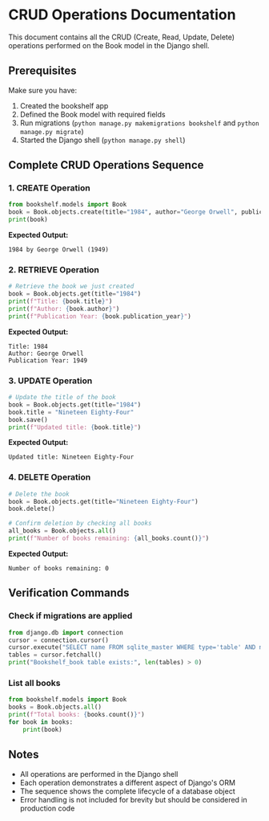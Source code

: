 # CRUD Operations Documentation

This document contains all the CRUD (Create, Read, Update, Delete) operations performed on the Book model in the Django shell.

## Prerequisites
Make sure you have:
1. Created the bookshelf app
2. Defined the Book model with required fields
3. Run migrations (`python manage.py makemigrations bookshelf` and `python manage.py migrate`)
4. Started the Django shell (`python manage.py shell`)

## Complete CRUD Operations Sequence

### 1. CREATE Operation
```python
from bookshelf.models import Book
book = Book.objects.create(title="1984", author="George Orwell", publication_year=1949)
print(book)
```
**Expected Output:**
```
1984 by George Orwell (1949)
```

### 2. RETRIEVE Operation
```python
# Retrieve the book we just created
book = Book.objects.get(title="1984")
print(f"Title: {book.title}")
print(f"Author: {book.author}")
print(f"Publication Year: {book.publication_year}")
```
**Expected Output:**
```
Title: 1984
Author: George Orwell
Publication Year: 1949
```

### 3. UPDATE Operation
```python
# Update the title of the book
book = Book.objects.get(title="1984")
book.title = "Nineteen Eighty-Four"
book.save()
print(f"Updated title: {book.title}")
```
**Expected Output:**
```
Updated title: Nineteen Eighty-Four
```

### 4. DELETE Operation
```python
# Delete the book
book = Book.objects.get(title="Nineteen Eighty-Four")
book.delete()

# Confirm deletion by checking all books
all_books = Book.objects.all()
print(f"Number of books remaining: {all_books.count()}")
```
**Expected Output:**
```
Number of books remaining: 0
```

## Verification Commands

### Check if migrations are applied
```python
from django.db import connection
cursor = connection.cursor()
cursor.execute("SELECT name FROM sqlite_master WHERE type='table' AND name='bookshelf_book';")
tables = cursor.fetchall()
print("Bookshelf_book table exists:", len(tables) > 0)
```

### List all books
```python
from bookshelf.models import Book
books = Book.objects.all()
print(f"Total books: {books.count()}")
for book in books:
    print(book)
```

## Notes
- All operations are performed in the Django shell
- Each operation demonstrates a different aspect of Django's ORM
- The sequence shows the complete lifecycle of a database object
- Error handling is not included for brevity but should be considered in production code 